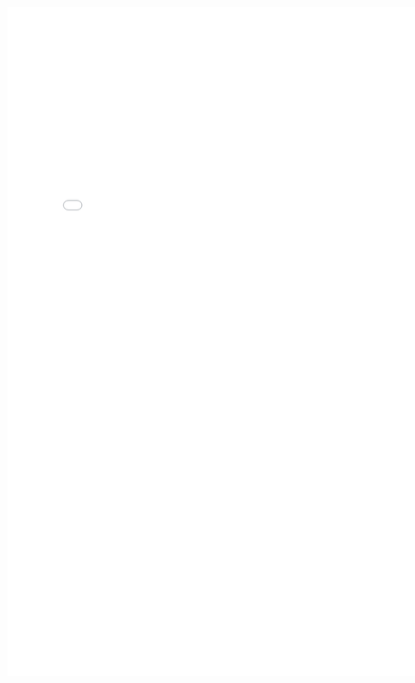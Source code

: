 <body>
  <div>
    <iframe src="index2.html" name="targetframe" width="800" height="1200" allowTransparency="true" scrolling="yes" frameborder="0" >
    </iframe>
  </div>
</body>